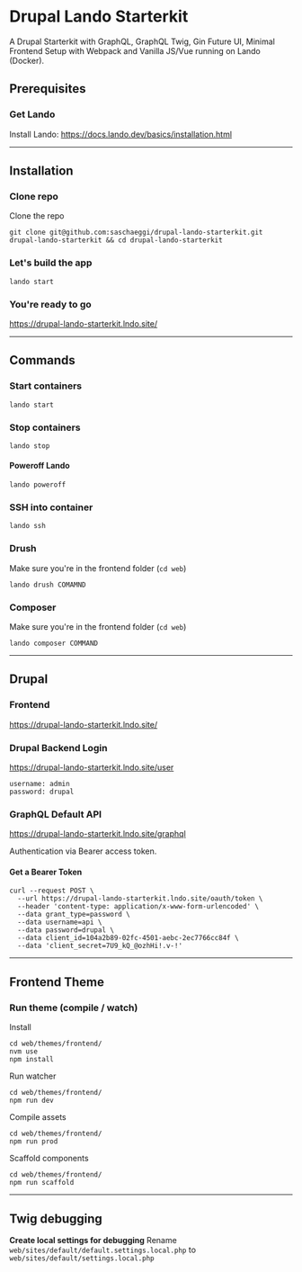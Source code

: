 # Drupal Lando Starterkit

A Drupal Starterkit with GraphQL, GraphQL Twig, Gin Future UI, Minimal Frontend Setup with Webpack and Vanilla JS/Vue running on Lando (Docker).

## Prerequisites

### Get Lando
Install Lando: https://docs.lando.dev/basics/installation.html

---

## Installation

### Clone repo
Clone the repo
```
git clone git@github.com:saschaeggi/drupal-lando-starterkit.git drupal-lando-starterkit && cd drupal-lando-starterkit
```

### Let's build the app
```
lando start
```

### You're ready to go
https://drupal-lando-starterkit.lndo.site/

---

## Commands

### Start containers
```
lando start
```

### Stop containers
```
lando stop
```

#### Poweroff Lando
```
lando poweroff
```

### SSH into container
```
lando ssh
```


### Drush
Make sure you're in the frontend folder (`cd web`)

```
lando drush COMAMND
```

### Composer
Make sure you're in the frontend folder (`cd web`)

```
lando composer COMMAND
```

---

## Drupal

### Frontend
https://drupal-lando-starterkit.lndo.site/

### Drupal Backend Login
https://drupal-lando-starterkit.lndo.site/user

```
username: admin
password: drupal
```

### GraphQL Default API
https://drupal-lando-starterkit.lndo.site/graphql

Authentication via Bearer access token.

#### Get a Bearer Token
```
curl --request POST \
  --url https://drupal-lando-starterkit.lndo.site/oauth/token \
  --header 'content-type: application/x-www-form-urlencoded' \
  --data grant_type=password \
  --data username=api \
  --data password=drupal \
  --data client_id=104a2b89-02fc-4501-aebc-2ec7766cc84f \
  --data 'client_secret=7U9_kQ_@ozhHi!.v-!'
  ```

---

## Frontend Theme

### Run theme (compile / watch)
Install
```
cd web/themes/frontend/
nvm use
npm install
```

Run watcher
```
cd web/themes/frontend/
npm run dev
```

Compile assets
```
cd web/themes/frontend/
npm run prod
```

Scaffold components
```
cd web/themes/frontend/
npm run scaffold
```

---

## Twig debugging
**Create local settings for debugging**
Rename `web/sites/default/default.settings.local.php` to `web/sites/default/settings.local.php`
